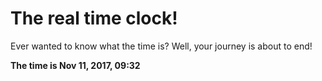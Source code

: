 # The real time clock!

Ever wanted to know what the time is? Well, your journey is about to end!

**The time is Nov 11, 2017, 09:32**